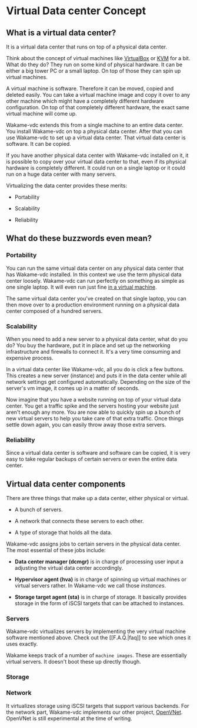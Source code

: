 # Virtual Data center Concept

## What is a virtual data center?

It is a virtual data center that runs on top of a physical data center.

Think about the concept of virtual machines like [VirtualBox](https://www.virtualbox.org) or [KVM](https://www.virtualbox.org) for a bit. What do they do? They run on some kind of physical hardware. It can be either a big tower PC or a small laptop. On top of those they can spin up virtual machines.

A virtual machine is software. Therefore it can be moved, copied and deleted easily. You can take a virtual machine image and copy it over to any other machine which might have a completely different hardware configuration. On top of that completely different hardware, the exact same virtual machine will come up.

Wakame-vdc extends this from a single machine to an entire data center. You install Wakame-vdc on top a physical data center. After that you can use Wakame-vdc to set up a virtual data center. That virtual data center is software. It can be copied.

If you have another physical data center with Wakame-vdc installed on it, it is possible to copy over your virtual data center to that, even if its physical hardware is completely different. It could run on a single laptop or it could run on a huge data center with many servers.

Virtualizing the data center provides these merits:

* Portability

* Scalability

* Reliability

## What do these buzzwords even mean?

### Portability

You can run the same virtual data center on any physical data center that has Wakame-vdc installed. In this context we use the term physical data center loosely. Wakame-vdc can run perfectly on something as simple as one single laptop. It will even run just fine [in a virtual machine](http://wakameusersgroup.org/demo_image.html).

The same virtual data center you've created on that single laptop, you can then move over to a production environment running on a physical data center composed of a hundred servers.

### Scalability

When you need to add a new server to a physical data center, what do you do? You buy the hardware, put it in place and set up the networking infrastructure and firewalls to connect it. It's a very time consuming and expensive process.

In a virtual data center like Wakame-vdc, all you do is click a few buttons. This creates a new server (instance) and puts it in the data center while all network settings get configured automatically. Depending on the size of the server's vm image, it comes up in a matter of seconds.

Now imagine that you have a website running on top of your virtual data center. You get a traffic spike and the servers hosting your website just aren't enough any more. You are now able to quickly spin up a bunch of new virtual servers to help you take care of that extra traffic. Once things settle down again, you can easily throw away those extra servers.

### Reliability

Since a virtual data center is software and software can be copied, it is very easy to take regular backups of certain servers or even the entire data center.

## Virtual data center components

There are three things that make up a data center, either physical or virtual.

* A bunch of servers.

* A network that connects these servers to each other.

* A type of storage that holds all the data.

Wakame-vdc assigns jobs to certain servers in the physical data center. The most essential of these jobs include:

* **Data center manager (dcmgr)** is in charge of processing user input a adjusting the virtual data center accordingly.

* **Hypervisor agent (hva)** is in charge of spinning up virtual machines or virtual servers rather. In Wakame-vdc we call those *instances*.

* **Storage target agent (sta)** is in charge of storage. It basically provides storage in the form of iSCSI targets that can be attached to instances.

### Servers

Wakame-vdc virtualizes servers by implementing the very virtual machine software mentioned above. Check out the [[F.A.Q.|faq]] to see which ones it uses exactly.

Wakame keeps track of a number of `machine images`. These are essentially virtual servers. It doesn't boot these up directly though.

### Storage

### Network

It virtualizes storage using iSCSI targets that support various backends. For the network part, Wakame-vdc implements our other project, [OpenVNet](http://openvnet.com). OpenVNet is still experimental at the time of writing.
